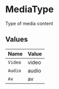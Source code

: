 # MediaType

Type of media content


## Values

| Name    | Value   |
| ------- | ------- |
| `Video` | video   |
| `Audio` | audio   |
| `Av`    | av      |